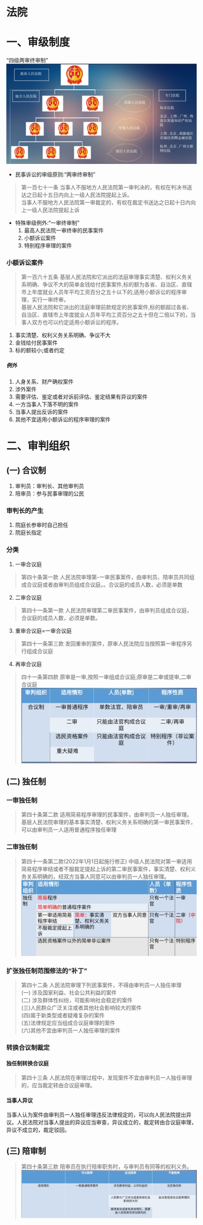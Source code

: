 # 法院
# 一、审级制度
“四级两审终审制”
![机构图示](./img/20240329-1.png)
- 民事诉讼的审级原则:“两审终审制”
>第一百七十一条 当事人不服地方人民法院第一审判决的，有权在判决书送达之日起十五日内向上一级人民法院提起上诉。\
当事人不服地方人民法院第一审裁定的，有权在裁定书送达之日起十日内向上一级人民法院提起上诉
- 特殊审级例外:“一审终审制”
  1. 最高人民法院一审终审的民事案件
  2. 小额诉讼案件
  3. 特别程序审理的案件
### 小额诉讼案件
>第一百六十五条 基层人民法院和它派出的法庭审理事实清楚、权利义务关系明确、争议不大的简单金钱给付民事案件,标的额为各省、自治区、直辖市上年度就业人员年平均工资百分之五十以下的,适用小额诉讼的程序审理，实行一审终审。\
基层人民法院和它派出的法庭审理前款规定的民事案件,标的额超过各省、自治区、直辖市上年度就业人员年平均工资百分之五十但在二倍以下的，当事人双方也可以约定适用小额诉讼的程序。
1. 事实清楚、权利义务关系明确、争议不大
2. 金钱给付民事案件
3. 标的额较小;或者约定
##### 例外
1. 人身关系、财产确权案件
2. 涉外案件
3. 需要评估、鉴定或者对诉前评估、鉴定结果有异议的案件
4. 一方当事人下落不明的案件
5. 当事人提出反诉的案件
6. 其他不宜适用小额诉讼的程序审理的案件
# 二、审判组织
## (一) 合议制
1. 审判员：审判长、其他审判员
2. 陪审员：参与民事审理的公民
### 审判长的产生
1. 院庭长参审时自己担任
2. 院庭长指定
### 分类
1. 一审合议庭
>第四十条第一款 人民法院审理第-一审民事案件，由审判员、陪审员共同组成合议庭或者由审判员组成合议庭。。合议庭的成员人数，必须是单数
2. 二审合议庭
>第四十一条第一款 人民法院审理第二审民事案件，由审判员组成合议庭，合议庭的成员人数，必须是单数。
3. 重审合议庭=一审合议庭
>第四十一条第三款 发回重审的案件，原审人民法院应当按照第一审程序另行组成合议庭
4. 再审合议庭
>四十一条第四款 原审是一审,按照一审组成合议庭;原审是二审或提审,二审合议庭
![图示](./img/20240329-2.png)
## (二) 独任制
### 一审独任制
>第四十条第二款 适用简易程序审理的民事案件，由审判员一人独任审理。基层人民法院审理的基本事实清楚、权利义务关系明确的第一审民事案件，可以由审判员一人适用普通程序独任审理
### 二审独任制
>第四十一条第二款(2022年1月1日起施行修正) 中级人民法院对第一审适用简易程序审结或者不服裁定提起上诉的第二审民事案件，事实清楚、权利义务关系明确的，经双方当事人同意可以由审判员一人独任审理。
![图示](./img/20240329-3.png)
### 扩张独任制范围修法的“补丁”
>第四十二条 人民法院审理下列民事案件，不得由审判员一人独任审理\
(一) 涉及国家利益、社会公共利益的案件\
(二) 涉及群体性纠纷，可能影响社会稳定的案件\
(三)人民群众广泛关注或者其他社会影响较大的案件\
(四)属于新类型或者疑难复杂的案件\
(五)法律规定应当组成合议庭审理的案件\
(六)其他不宜由审判员一人独任审理的案件
### 转换合议制裁定
#### 独任制转换合议庭
>第四十三条 人民法院在审理过程中，发现案件不宜由审判员一人独任审理的，应当裁定转由合议庭审理。
#### 当事人异议
当事人认为案件由审判员一人独任审理违反法律规定的，可以向人民法院提出异议。人民法院对当事人提出的异议应当审查，异议成立的，裁定转由合议庭审理，异议不成立的，裁定驳回。
## (三) 陪审制
>第四十条第三款 陪审员在执行陪审职务时，与审判员有同等的权利义务。
![图示](./img/20240329-4.png)